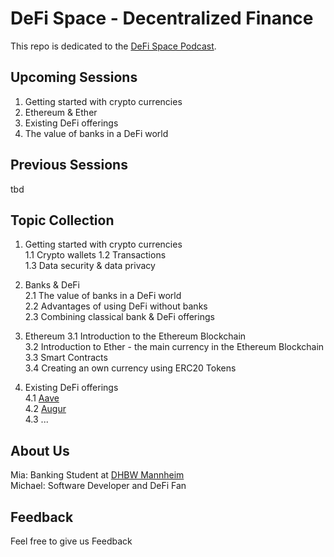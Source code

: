 # DeFi Space - Decentralized Finance
This repo is dedicated to the [DeFi Space Podcast](https://en.wikipedia.org/wiki/Podcast). 

## Upcoming Sessions
1. Getting started with crypto currencies  
2. Ethereum & Ether  
3. Existing DeFi offerings  
4. The value of banks in a DeFi world  


## Previous Sessions
tbd

## Topic Collection
1. Getting started with crypto currencies  
1.1 Crypto wallets
1.2 Transactions  
1.3 Data security & data privacy  

2. Banks & DeFi  
2.1 The value of banks in a DeFi world  
2.2 Advantages of using DeFi without banks  
2.3 Combining classical bank & DeFi offerings

3. Ethereum
3.1 Introduction to the Ethereum Blockchain   
3.2 Introduction to Ether - the main currency in the Ethereum Blockchain   
3.3 Smart Contracts  
3.4 Creating an own currency using ERC20 Tokens  


4. Existing DeFi offerings    
4.1 [Aave](https://aave.com)   
4.2 [Augur](https://www.augur.net/)  
4.3 ...




## About Us
Mia: Banking Student at [DHBW Mannheim](https://www.mannheim.dhbw.de/)  
Michael: Software Developer and DeFi Fan

## Feedback
Feel free to give us Feedback 


